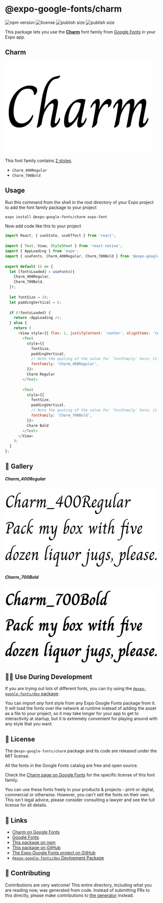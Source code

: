 # @expo-google-fonts/charm

![npm version](https://flat.badgen.net/npm/v/@expo-google-fonts/charm)
![license](https://flat.badgen.net/github/license/expo/google-fonts)
![publish size](https://flat.badgen.net/packagephobia/install/@expo-google-fonts/charm)
![publish size](https://flat.badgen.net/packagephobia/publish/@expo-google-fonts/charm)

This package lets you use the [**Charm**](https://fonts.google.com/specimen/Charm) font family from [Google Fonts](https://fonts.google.com/) in your Expo app.

## Charm

![Charm](./font-family.png)

This font family contains [2 styles](#-gallery).

- `Charm_400Regular`
- `Charm_700Bold`

## Usage

Run this command from the shell in the root directory of your Expo project to add the font family package to your project
```sh
expo install @expo-google-fonts/charm expo-font
```

Now add code like this to your project
```js
import React, { useState, useEffect } from 'react';

import { Text, View, StyleSheet } from 'react-native';
import { AppLoading } from 'expo';
import { useFonts, Charm_400Regular, Charm_700Bold } from '@expo-google-fonts/charm';

export default () => {
  let [fontsLoaded] = useFonts({
    Charm_400Regular,
    Charm_700Bold,
  });

  let fontSize = 24;
  let paddingVertical = 6;

  if (!fontsLoaded) {
    return <AppLoading />;
  } else {
    return (
      <View style={{ flex: 1, justifyContent: 'center', alignItems: 'center' }}>
        <Text
          style={{
            fontSize,
            paddingVertical,
            // Note the quoting of the value for `fontFamily` here; it expects a string!
            fontFamily: 'Charm_400Regular',
          }}>
          Charm Regular
        </Text>

        <Text
          style={{
            fontSize,
            paddingVertical,
            // Note the quoting of the value for `fontFamily` here; it expects a string!
            fontFamily: 'Charm_700Bold',
          }}>
          Charm Bold
        </Text>
      </View>
    );
  }
};

```

## 🔡 Gallery

##### Charm_400Regular
![Charm_400Regular](./Charm_400Regular.ttf.png)

##### Charm_700Bold
![Charm_700Bold](./Charm_700Bold.ttf.png)


## 👩‍💻 Use During Development

If you are trying out lots of different fonts, you can try using the [`@expo-google-fonts/dev` package](https://github.com/expo/google-fonts/tree/master/font-packages/dev#readme).

You can import *any* font style from any Expo Google Fonts package from it. It will load the fonts
over the network at runtime instead of adding the asset as a file to your project, so it may take longer
for your app to get to interactivity at startup, but it is extremely convenient
for playing around with any style that you want.

## 📖 License

The `@expo-google-fonts/charm` package and its code are released under the MIT license.

All the fonts in the Google Fonts catalog are free and open source.

Check the [Charm page on Google Fonts](https://fonts.google.com/specimen/Charm) for the specific license of this font family.

You can use these fonts freely in your products & projects - print or digital, commercial or otherwise. However, you can't sell the fonts on their own. This isn't legal advice, please consider consulting a lawyer and see the full license for all details.

## 🔗 Links

- [Charm on Google Fonts](https://fonts.google.com/specimen/Charm)
- [Google Fonts](https://fonts.google.com/)
- [This package on npm](https://www.npmjs.com/package/@expo-google-fonts/charm)
- [This package on GitHub](https://github.com/expo/google-fonts/tree/master/font-packages/charm)
- [The Expo Google Fonts project on GitHub](https://github.com/expo/google-fonts)
- [`@expo-google-fonts/dev` Devlopment Package](https://github.com/expo/google-fonts/tree/master/font-packages/dev)

## 🤝 Contributing

Contributions are very welcome! This entire directory, including what you are reading now, was generated from code. Instead of submitting PRs to this directly, please make contributions to [the generator](https://github.com/expo/google-fonts/tree/master/packages/generator) instead.
